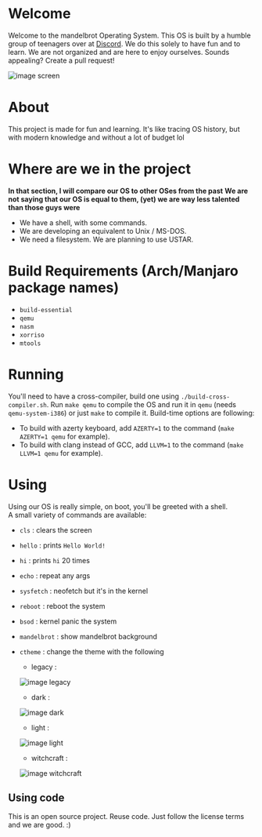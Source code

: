 # Welcome
Welcome to the mandelbrot Operating System. 
This OS is built by a humble group of teenagers over at [Discord](https://discord.gg/W523cD3Q3P). 
We do this solely to have fun and to learn. 
We are not organized and are here to enjoy ourselves. 
Sounds appealing? Create a pull request!

![image screen](./screen/mandlebrot.png)

# About 
This project is made for fun and learning.
It's like tracing OS history, but with modern knowledge and without a lot of budget lol

# Where are we in the project
**In that section, I will compare our OS to other OSes from the past**
**We are not saying that our OS is equal to them, (yet) we are way less talented than those guys were**
- We have a shell, with some commands.
- We are developing an equivalent to Unix / MS-DOS.
- We need a filesystem. We are planning to use USTAR.

# Build Requirements (Arch/Manjaro package names)
- `build-essential`
- `qemu`
- `nasm`
- `xorriso`
- `mtools`

# Running
You'll need to have a cross-compiler, build one using `./build-cross-compiler.sh`.
Run `make qemu` to compile the OS and run it in `qemu` (needs `qemu-system-i386`) or just `make` to compile it.
Build-time options are following:
- To build with azerty keyboard, add `AZERTY=1` to the command (`make AZERTY=1 qemu` for example).
- To build with clang instead of GCC, add `LLVM=1` to the command (`make LLVM=1 qemu` for example).

# Using
Using our OS is really simple, on boot, you'll be greeted with a shell.
<br>A small variety of commands are available:
- `cls` : clears the screen
- `hello` : prints `Hello World!`
- `hi` : prints `hi` 20 times
- `echo` : repeat any args
- `sysfetch` : neofetch but it's in the kernel
- `reboot` : reboot the system
- `bsod` : kernel panic the system
- `mandelbrot` : show mandelbrot background
- `ctheme` : change the theme with the following
  - legacy : 
  
  ![image legacy](./screen/legacy.png)
  
  - dark : 
  
  ![image dark](./screen/dark.png)
  
  - light : 
  
  ![image light](./screen/light.png)
  
  - witchcraft : 
  
  ![image witchcraft](./screen/witchcraft.png)

## Using code
This is an open source project. Reuse code. Just follow the license terms and we are good. :)

